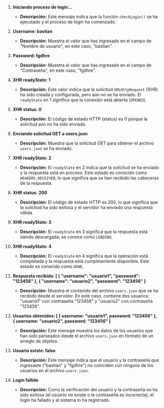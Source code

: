 1. **Iniciando proceso de login...**  
   - **Descripción:** Este mensaje indica que la función `checkLogin()` se ha ejecutado y el proceso de login ha comenzado.

2. **Username: bastian**  
   - **Descripción:** Muestra el valor que has ingresado en el campo de "Nombre de usuario", en este caso, "bastian".

3. **Password: fgdhre**  
   - **Descripción:** Muestra el valor que has ingresado en el campo de "Contraseña", en este caso, "fgdhre".

4. **XHR readyState: 1**  
   - **Descripción:** Este valor indica que la solicitud `XMLHttpRequest` (XHR) ha sido creada y configurada, pero aún no se ha enviado. El `readyState` en 1 significa que la conexión está abierta (`OPENED`).

5. **XHR status: 0**  
   - **Descripción:** El código de estado HTTP (status) es 0 porque la solicitud aún no ha sido enviada.

6. **Enviando solicitud GET a users.json**  
   - **Descripción:** Muestra que la solicitud GET para obtener el archivo `users.json` se ha enviado.

7. **XHR readyState: 2**  
   - **Descripción:** El `readyState` en 2 indica que la solicitud se ha enviado y la respuesta está en proceso. Este estado es conocido como `HEADERS_RECEIVED`, lo que significa que se han recibido las cabeceras de la respuesta.

8. **XHR status: 200**  
   - **Descripción:** El código de estado HTTP es 200, lo que significa que la solicitud ha sido exitosa y el servidor ha enviado una respuesta válida.

9. **XHR readyState: 3**  
   - **Descripción:** El `readyState` en 3 significa que la respuesta está siendo descargada; se conoce como `LOADING`.

10. **XHR readyState: 4**  
    - **Descripción:** El `readyState` en 4 significa que la operación está completada y la respuesta está completamente disponible. Este estado es conocido como `DONE`.

11. **Respuesta recibida: \[ \{ "username": "usuario1", "password": "123456" \}, \{ "username": "usuario2", "password": "123456" \]**  
    - **Descripción:** Muestra el contenido del archivo `users.json` que se ha recibido desde el servidor. En este caso, contiene dos usuarios: "usuario1" con contraseña "123456" y "usuario2" con contraseña "123456".

12. **Usuarios obtenidos: \[ \{ username: "usuario1", password: "123456" \}, \{ username: "usuario2", password: "123456" \]**  
    - **Descripción:** Este mensaje muestra los datos de los usuarios que han sido parseados desde el archivo `users.json` en formato de un arreglo de objetos.

13. **Usuario existe: false**  
    - **Descripción:** Este mensaje indica que el usuario y la contraseña que ingresaste ("bastian" y "fgdhre") no coinciden con ninguno de los usuarios en el archivo `users.json`.

14. **Login fallido**  
    - **Descripción:** Como la verificación del usuario y la contraseña no ha sido exitosa (el usuario no existe o la contraseña es incorrecta), el login ha fallado y el sistema lo ha registrado.

